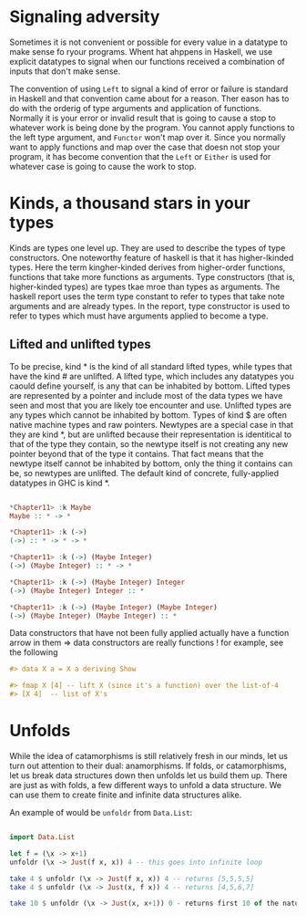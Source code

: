 # Signaling adversity

Sometimes it is not convenient or possible for every value in a datatype to
make sense fo ryour programs. Whent hat ahppens in Haskell, we use explicit
datatypes to signal when our functions received a combination of inputs that
don't make sense.

The convention of using `Left` to signal a kind of error or failure is standard
in Haskell and that convention came about for a reason. Ther eason has to do
with the orderig of type arguments and application of functions. Normally it is
your error or invalid result that is going to cause a stop to whatever work is
being done by the program. You cannot apply functions to the left type
argument, and `Functor` won't map over it. Since you normally want to apply
functions and map over the case that doesn not stop your program, it has become
convention that the `Left` or `Either` is used for whatever case is going to
cause the work to stop.

# Kinds, a thousand stars in your types

Kinds are types one level up. They are used to describe the types of type
constructors. One noteworthy feature of 
haskell is that it has higher-lkinded types. Here the term kingher-kinded
derives from higher-order functions, functions that take more functions as
arguments. Type constructors (that is, higher-kinded types) are types tkae mroe
than types as arguments. The haskell report uses the term type constant to
refer to types that take note arguments and are already types. In the report,
type constructor is used to refer to types which must have arguments applied to
become a type.

## Lifted and unlifted types

To be precise, kind * is the kind of all standard lifted types, while types
that have the kind # are unlifted. A lifted type, which includes any datatypes
you caould define yourself, is any that can be inhabited by bottom. Lifted
types are represented by a pointer and include most of the data types we have
seen and most that you are likely toe encounter and use. Unlifted types are any
types which cannot be inhabited by bottom. Types of kind $ are often native
machine types and raw pointers. Newtypes are a special case in that they are
kind *, but are unlifted because their representation is identitical to that of
the type they contain, so the newtype itself is not creating any new pointer
beyond that of the type it contains. That fact means that the newtype itself
cannot be inhabited by bottom, only the thing it contains can be, so newtypes
are unlifted. The default kind of concrete, fully-applied datatypes in GHC is
kind *.

```haskell

*Chapter11> :k Maybe
Maybe :: * -> *

*Chapter11> :k (->)
(->) :: * -> * -> *

*Chapter11> :k (->) (Maybe Integer)
(->) (Maybe Integer) :: * -> *

*Chapter11> :k (->) (Maybe Integer) Integer
(->) (Maybe Integer) Integer :: *

*Chapter11> :k (->) (Maybe Integer) (Maybe Integer)
(->) (Maybe Integer) (Maybe Integer) :: *

```

Data constructors that have not been fully applied actually have a function
arrow in them ⇒ data constructors are really functions ! for example, see the
following 
```haskell
#> data X a = X a deriving Show

#> fmap X [4] -- lift X (since it's a function) over the list-of-4
#> [X 4]  -- list of X's
```

# Unfolds

While the idea of catamorphisms is still relatively fresh in our minds, let us
turn out attention to their dual: anamorphisms. If folds, or catamorphisms, let
us break data structures down then unfolds let us build them up. There are just
as with folds, a few different ways to unfold a data structure. We can use them
to create finite and infinite data structures alike.

An example of would be `unfoldr` from `Data.List`:

```haskell

import Data.List

let f = (\x -> x+1)
unfoldr (\x -> Just(f x, x)) 4 -- this goes into infinite loop

take 4 $ unfoldr (\x -> Just(f x, x)) 4 -- returns [5,5,5,5]
take 4 $ unfoldr (\x -> Just(x, f x)) 4 -- returns [4,5,6,7]

take 10 $ unfoldr (\x -> Just(x, x+1)) 0 - returns first 10 of the natural numbers

```
